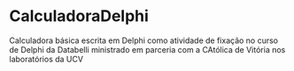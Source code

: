# CalculadoraDelphi
Calculadora básica escrita em Delphi como atividade de fixação no curso de Delphi da Databelli ministrado em parceria com a CAtólica de Vitória nos laboratórios da UCV
